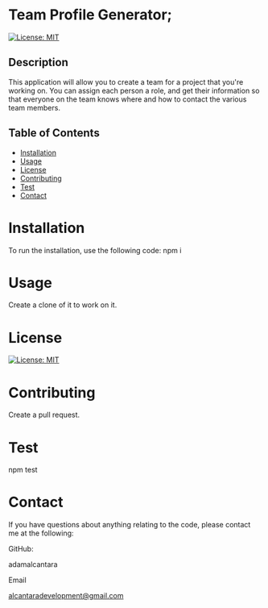 # Team Profile Generator;
  [![License: MIT](https://img.shields.io/badge/License-MIT-yellow.svg)](https://opensource.org/licenses/MIT)

  ## Description 
This application will allow you to create a team for a project that you're working on.  You can assign each person a role, and get their information so that everyone on the team knows where and how to contact the various team members.
  ## Table of Contents 

  * [Installation](#installation)
  * [Usage](#usage)
  * [License](#license)
  * [Contributing](#contributing)
  * [Test](#test)
  * [Contact](#contact)

  # Installation
  To run the installation, use the following code:
  npm i

  # Usage
  Create a clone of it to work on it.


  # License
  [![License: MIT](https://img.shields.io/badge/License-MIT-yellow.svg)](https://opensource.org/licenses/MIT)
  
  # Contributing
  Create a pull request.

  # Test
  npm test

  # Contact
  If you have questions about anything relating to the code, please contact me at the following: 

  
  GitHub: 

  adamalcantara 

  Email 

  alcantaradevelopment@gmail.com 

  
